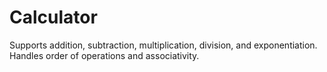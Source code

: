 # Calculator
Supports addition, subtraction, multiplication, division, and exponentiation.
Handles order of operations and associativity.
